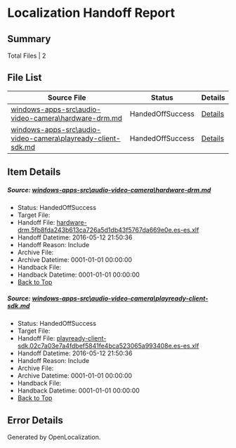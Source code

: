 # <a name='report-top'></a> Localization Handoff Report

## Summary
 Total Files | 2

## File List
 Source File | Status | Details 
 ----------- | ------ | ------- 
 [windows-apps-src\audio-video-camera\hardware-drm.md](https://github.com/Microsoft/windows-apps/blob/3e66cad67a2bf9b3c0f8894a1e6f1a70ab1c1ef9/windows-apps-src/audio-video-camera/hardware-drm.md) | HandedOffSuccess | [Details](#3d446d690981bee048b58a00e01cda35808ed1c3472)
 [windows-apps-src\audio-video-camera\playready-client-sdk.md](https://github.com/Microsoft/windows-apps/blob/3e66cad67a2bf9b3c0f8894a1e6f1a70ab1c1ef9/windows-apps-src/audio-video-camera/playready-client-sdk.md) | HandedOffSuccess | [Details](#c38f9d94f0658151c1206cc7a2044c5ce97fdafb484)

## Item Details
##### <a name='3d446d690981bee048b58a00e01cda35808ed1c3472'></a> Source: [windows-apps-src\audio-video-camera\hardware-drm.md](https://github.com/Microsoft/windows-apps/blob/3e66cad67a2bf9b3c0f8894a1e6f1a70ab1c1ef9/windows-apps-src/audio-video-camera/hardware-drm.md)
* Status: HandedOffSuccess
* Target File: 
* Handoff File: [hardware-drm.5fb8fda243b613ca726a5d1db43f5767da669e0e.es-es.xlf](https://github.com/Microsoft/WDG.handoff/blob/6b20423af9cb91160ab384537edca2c3e0f83805/ol-handoff/Microsoft/windows-apps.es-es/master/hardware-drm.5fb8fda243b613ca726a5d1db43f5767da669e0e.es-es.xlf)
* Handoff Datetime: 2016-05-12 21:50:36
* Handoff Reason: Include
* Archive File: 
* Archive Datetime: 0001-01-01 00:00:00
* Handback File: 
* Handback Datetime: 0001-01-01 00:00:00
* [Back to Top](#report-top)

##### <a name='c38f9d94f0658151c1206cc7a2044c5ce97fdafb484'></a> Source: [windows-apps-src\audio-video-camera\playready-client-sdk.md](https://github.com/Microsoft/windows-apps/blob/3e66cad67a2bf9b3c0f8894a1e6f1a70ab1c1ef9/windows-apps-src/audio-video-camera/playready-client-sdk.md)
* Status: HandedOffSuccess
* Target File: 
* Handoff File: [playready-client-sdk.02c7a03e7a4fdbef5841fe4bca523065a993408e.es-es.xlf](https://github.com/Microsoft/WDG.handoff/blob/6b20423af9cb91160ab384537edca2c3e0f83805/ol-handoff/Microsoft/windows-apps.es-es/master/playready-client-sdk.02c7a03e7a4fdbef5841fe4bca523065a993408e.es-es.xlf)
* Handoff Datetime: 2016-05-12 21:50:36
* Handoff Reason: Include
* Archive File: 
* Archive Datetime: 0001-01-01 00:00:00
* Handback File: 
* Handback Datetime: 0001-01-01 00:00:00
* [Back to Top](#report-top)


## Error Details

Generated by OpenLocalization.
